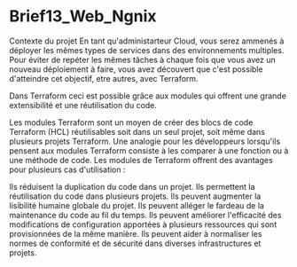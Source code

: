# Brief13_Web_Ngnix
Contexte du projet
En tant qu'administarteur Cloud, vous serez ammenés à déployer les mêmes types de services dans des environnements multiples. Pour éviter de repéter les mêmes tâches à chaque fois que vous avez un nouveau déploiement à faire, vous avez découvert que c'est possible d'atteindre cet objectif, etre autres, avec Terraform.

Dans Terraform ceci est possible grâce aux modules qui offrent une grande extensibilité et une réutilisation du code.

Les modules Terraform sont un moyen de créer des blocs de code Terraform (HCL) réutilisables soit dans un seul projet, soit même dans plusieurs projets Terraform. Une analogie pour les développeurs lorsqu'ils pensent aux modules Terraform consiste à les comparer à une fonction ou à une méthode de code. Les modules de Terraform offrent des avantages pour plusieurs cas d'utilisation :

Ils réduisent la duplication du code dans un projet.
Ils permettent la réutilisation du code dans plusieurs projets.
Ils peuvent augmenter la lisibilité humaine globale du projet.
Ils peuvent alléger le fardeau de la maintenance du code au fil du temps.
Ils peuvent améliorer l'efficacité des modifications de configuration apportées à plusieurs ressources qui sont provisionnées de la même manière.
Ils peuvent aider à normaliser les normes de conformité et de sécurité dans diverses infrastructures et projets.
